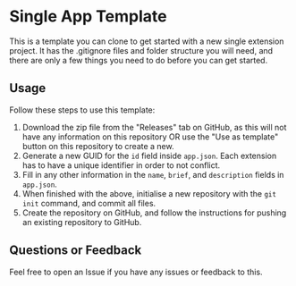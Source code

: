 # Single App Template

This is a template you can clone to get started with a new single extension project. It has the .gitignore files and folder structure you will need, and there are only a few things you need to do before you can get started.

## Usage

Follow these steps to use this template:

1. Download the zip file from the "Releases" tab on GitHub, as this will not have any information on this repository OR use the "Use as template" button on this repository to create a new.
2. Generate a new GUID for the `id` field inside `app.json`. Each extension has to have a unique identifier in order to not conflict.
3. Fill in any other information in the `name`, `brief`, and `description` fields in `app.json`.
4. When finished with the above, initialise a new repository with the `git init` command, and commit all files. 
5. Create the repository on GitHub, and follow the instructions for pushing an existing repository to GitHub.

## Questions or Feedback

Feel free to open an Issue if you have any issues or feedback to this.

